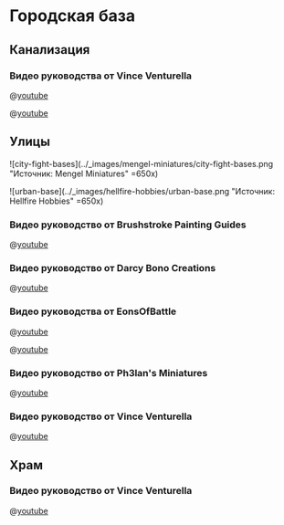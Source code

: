 # Городская база

## Канализация

### Видео руководства от Vince Venturella

@[youtube](https://youtu.be/VDVOzRqqH_A?si=TfJxOVamK-q1_ko9)

@[youtube](https://youtu.be/10tFIOCZyq4?si=SObSUbMaI1Okb3Jc)

## Улицы

![city-fight-bases](../_images/mengel-miniatures/city-fight-bases.png "Источник: Mengel Miniatures" =650x)

![urban-base](../_images/hellfire-hobbies/urban-base.png "Источник: Hellfire Hobbies" =650x)

### Видео руководство от Brushstroke Painting Guides

@[youtube](https://youtu.be/fwhYsYBPM3Q?si=5T7gW900uk70w52g)

### Видео руководство от Darcy Bono Creations

@[youtube](https://youtu.be/QpxM6qY_Lms?si=EThGO4bD4wj9Q5e3)

### Видео руководства от EonsOfBattle

@[youtube](https://youtu.be/9TvsDOIPWWI?si=V5HLlurYfO8nbQIX)

@[youtube](https://youtu.be/cxbxsB29aQo?si=BLEOqPQ1q5oKp3jk)

### Видео руководство от Ph3lan's Miniatures

@[youtube](https://youtu.be/RkVk9odiMhA?si=zzXD6GzxpsC0DHtX)

### Видео руководство от Vince Venturella

@[youtube](https://youtu.be/ZAzucQbdzNw?si=uM2Ik7ABKMwuGZ7f)

## Храм

### Видео руководство от Vince Venturella

@[youtube](https://youtu.be/SubSD9BiH-g?si=QYLG9CvLIgqeLr9R)
